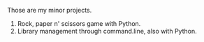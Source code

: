 Those are my minor projects.

1. Rock, paper n' scissors game with Python.
2. Library management through command.line, also with Python.
